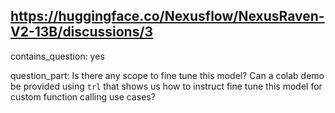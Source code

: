 ## https://huggingface.co/Nexusflow/NexusRaven-V2-13B/discussions/3

contains_question: yes

question_part: Is there any scope to fine tune this model? Can a colab demo be provided using ```trl``` that shows us how to instruct fine tune this model for custom function calling use cases?